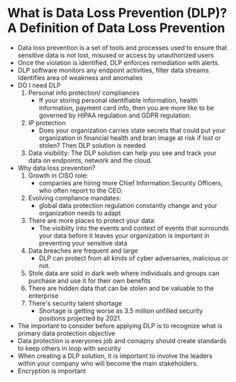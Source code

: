 # What is Data Loss Prevention (DLP)? A Definition of Data Loss Prevention

- Data loss prevention is a set of tools and processes used to ensure that sensitive data is not lost, misused or access by unauthorized users
- Once the violation is identified, DLP enforces remediation with alerts.
- DLP software monitors any endpoint activities, filter data streams. Identifies area of weakness and anomalies
- DO I need DLP
    1. Personal info protection/ compliances
        - If your storing personal identifiable information, health information, payment card info, then you are more like to be governed by HIPAA regulation and GDPR regulation.
    2. IP protection
        - Does your organization carries state secrets that could put your organization in financial health and bran image at risk if lost or stolen? Then DLP solution is needed
    3. Data visibility: The DLP solution can help you see and track your data on endpoints, network and the cloud.
- Why data loss prevention?
    1. Growth in CISO role: 
        - companies are hiring more Chief Information Security Officers, who often report to the CEO.
    2. Evolving compliance mandates:
        - global data protection regulation constantly change and your organization needs to adapt
    3. There are more places to protect your data:
        - The visiblity into the events and context of events that surrounds your data before it leaves your organization is important in preventing your sensitive data
    4. Data breaches are frequent and large
        - DLP can protect from all kinds of cyber adversaries, malicious or not.
    5. Stole data are sold in dark web where individuals and groups can purchase and use it for their own benefits
    6. There are hidden data that can be stolen and be valuable to the enterprise
    7. There's security talent shortage
        - Shortage is getting worse as 3.5 million unfilled security positions projected by 2021.
- The important to consider before applying DLP is to recognize what is primary data protection objective
- Data protection is everyones job and comapny should create standards to keep others in loop with security 
- When creating a DLP solution, it is important to involve the leaders within your company who will become the main stakeholders.
- Encryption is important 